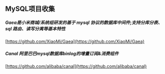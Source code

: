 ## MySQL项目收集  


#####  Gaea是小米商城/系统组研发的基于 mysql 协议的数据库中间件;支持分库分表、sql 路由、读写分离等基本特性  
[https://github.com/XiaoMi/Gaea](https://github.com/XiaoMi/Gaea)  

#####  Canal  阿里巴巴mysql数据库binlog的增量订阅&消费组件  
[https://github.com/alibaba/canal](https://github.com/alibaba/canal)  


